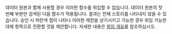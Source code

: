 
데이터 원본과 함께 사용할 경우 이러한 함수를 위임할 수 없습니다. 데이터 원본의 첫 번째 부분만 검색된 다음 함수가 적용됩니다.  결과는 전체 스토리를 나타내지 않을 수 있습니다.  승인 시 파란색 점이 나타나 이러한 제한을 상기시키고 가능한 경우 위임 가능한 대체 항목으로 전환할 것을 제안합니다. 자세한 내용은 [위임 개요](../maker/canvas-apps/delegation-overview.md)를 참조하십시오.


